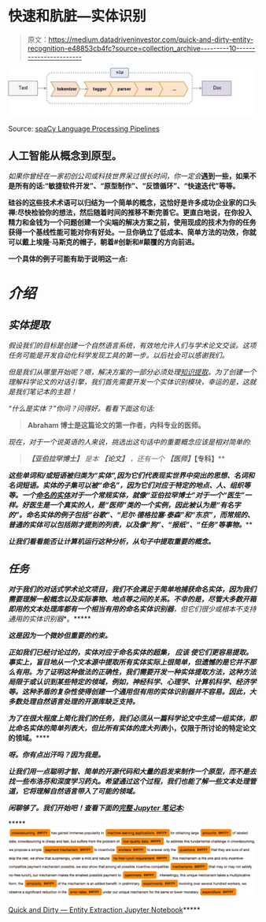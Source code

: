 # 快速和肮脏—实体识别

> 原文：<https://medium.datadriveninvestor.com/quick-and-dirty-entity-recognition-e48853cb4fc?source=collection_archive---------10----------------------->

[![](img/85cb234941d57a72affb43bd93e15af8.png)](https://spacy.io/usage/processing-pipelines)

Source: [spaCy Language Processing Pipelines](https://spacy.io/usage/processing-pipelines)

## 人工智能从概念到原型。

*如果你曾经在一家初创公司或科技世界呆过很长时间，你一定会***遇到一些，如果不是所有的话:“敏捷软件开发”、“原型制作”、“反馈循环”、“快速迭代”等等。**

**硅谷的这些技术术语可以归结为一个简单的概念，这恰好是许多成功企业家的口头禅:尽快检验你的想法，然后随着时间的推移不断完善它。更直白地说，在你投入精力和金钱为一个问题创建一个尖端的解决方案之前，使用现成的技术为你的任务获得一个基线性能可能对你有好处。一旦你确立了低成本、简单方法的功效，你就可以戴上埃隆·马斯克的帽子，朝着#创新和#颠覆的方向前进。**

**一个具体的例子可能有助于说明这一点:**

# *介绍*

## *实体提取*

*假设我们的目标是创建一个自然语言系统，有效地允许人们与学术论文交谈。这项任务可能是开发自动化科学发现工具的第一步。以后社会可以感谢我们。*

*但是我们从哪里开始呢？嗯，解决方案的一部分必须处理[知识提取](https://en.wikipedia.org/wiki/Knowledge_extraction)。为了创建一个理解科学论文的对话引擎，我们首先需要开发一个实体识别模块，幸运的是，这就是我们笔记本的主题！*

*“什么是实体？”你问？问得好。看看下面这句话:*

> **Abraham 博士是这篇论文的第一作者，内科专业的医师。**

*现在，对于一个说英语的人来说，挑选出这句话中的重要概念应该是相对简单的:*

> ****【亚伯拉罕博士】*** *是***本* ***【论文】*** *，还有一个* ***【医师】*******【专科】******

****这些单词和/或短语被归类为“实体”,因为它们代表现实世界中突出的思想、名词和名词短语。实体的子集可以被“命名”，因为它们对应于特定的*地点、人、组织等等。一个[命名的实体](https://en.wikipedia.org/wiki/Named_entity)对于一个常规实体，就像“亚伯拉罕博士”对于一个“医生”一样。好医生是一个真实的人，是“医师”类的一个实例，因此被认为是“有名字的”。命名实体的例子包括“谷歌”、“尼尔·德格拉塞·泰森”和“东京”，而常规的、普通的实体可以包括刚才提到的列表，以及像“狗”、“报纸”、“任务”等事物。*****

*****让我们看看能否让计算机运行这种分析，从句子中提取重要的概念。*****

## *****任务*****

*****对于我们的对话式学术论文项目，我们不会满足于简单地捕获命名实体，因为我们需要理解一般概念以及实际事物、地点等之间的关系。不幸的是，尽管大多数开箱即用的文本处理库都有一个相当有用的**命名实体识别器**，但它们很少或根本不支持通用的**实体识别器**。*****

*****这是因为一个微妙但重要的约束。*****

*****正如我们已经讨论过的，实体对应于命名实体的超集， ***应该*** 使它们更容易提取。事实上，盲目地从一个文本源中提取所有实体实际上很简单，但遗憾的是它并不那么有用。为了证明这种做法的正确性，我们需要开发一种实体提取方法，这种方法局限于或认识到某些特定的领域，例如，神经科学、心理学、计算机科学、经济学等。这种矛盾的复杂性使得创建一个通用但有用的实体识别器并不容易。因此，大多数处理自然语言处理的开源库缺乏支持。*****

****为了在很大程度上简化我们的任务，我们必须从一篇科学论文中生成一组实体，即比命名实体的简单列表*大，但比所有实体的庞大列表*小，仅限于所讨论的特定论文的领域。******

*****呀。你有点出汗吗？因为我是。*****

*****让我们用一点聪明才智、简单的开源代码和大量的启发来制作一个原型，而不是去找一些布洛芬和深度学习药丸。希望通过这个过程，我们也能了解一些文本处理管道，它将理解自然语言带入了可能的领域。*****

*****闲聊够了。我们开始吧！查看下面的[完整 Jupyter 笔记本](https://nbviewer.jupyter.org/github/SudoSharma/entity_extraction/blob/master/entity_extraction.ipynb):*****

*****[![](img/4fe31d61d924c06ed010c87fa76e0816.png)](https://nbviewer.jupyter.org/github/SudoSharma/entity_extraction/blob/master/entity_extraction.ipynb)

[Quick and Dirty — Entity Extraction Jupyter Notebook](https://nbviewer.jupyter.org/github/SudoSharma/entity_extraction/blob/master/entity_extraction.ipynb)*****